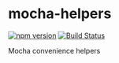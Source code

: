 # mocha-helpers

[![npm version](https://badge.fury.io/js/mocha-helpers.svg)](https://badge.fury.io/js/mocha-helpers)
[![Build Status](https://travis-ci.org/kellyselden/mocha-helpers.svg?branch=master)](https://travis-ci.org/kellyselden/mocha-helpers)

Mocha convenience helpers
